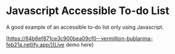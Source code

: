 # Javascript Accessible To-do List
A good example of an accessible to-do list only using Javascript.

[https://64b6ef871ce3c900bea09cf0--vermillion-bublanina-feb21a.netlify.app/](Live demo here)
